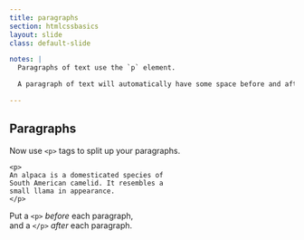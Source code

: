 ```yaml
---
title: paragraphs
section: htmlcssbasics
layout: slide
class: default-slide

notes: |
  Paragraphs of text use the `p` element.

  A paragraph of text will automatically have some space before and after it.

---
```


## Paragraphs

Now use `<p>` tags to split up your paragraphs.

    <p>
    An alpaca is a domesticated species of 
    South American camelid. It resembles a 
    small llama in appearance.
    </p>

Put a `<p>` *before* each paragraph,<br> 
and a `</p>` *after* each paragraph.